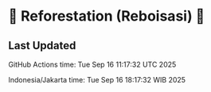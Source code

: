 
# 🌳 Reforestation (Reboisasi) 🌲

## Last Updated

GitHub Actions time: Tue Sep 16 11:17:32 UTC 2025

Indonesia/Jakarta time: Tue Sep 16 18:17:32 WIB 2025
